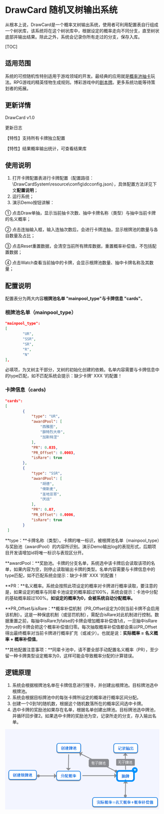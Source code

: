 # DrawCard 随机叉树输出系统

从根本上说，DrawCard是一个概率叉树输出系统，使用者可利用配置表自行组成一个树状库，该系统将在这个树状库中，根据设定的概率走向不同分支，直至树状底部并输出结果。除此之外，系统会记录你所有走过的分支，保存入库。

[TOC]



## 适用范围

系统的可控随机性特别适用于游戏领域的开发。最经典的应用就是<u>概率池抽卡</u>玩法。RPG游戏的精英怪物</u>生成规则。博彩游戏中的<u>剧本牌</u>。更多系统功能等待策划者的拓展。

## 更新详情

DrawCard v1.0

更新日志

【特性】支持所有卡牌独立配置

【特性】结果概率输出统计，可查看结果库

## 使用说明

1. 打开卡牌配置表进行卡牌配置（配置路径：\DrawCardSystem\resource\config\dcconfig.json），具体配置方法详见下文**配置说明**；
2. 运行系统；
3. 演示Demo按钮讲解：

 ① 点击Draw单抽，显示当前抽卡次数、抽中卡牌名称（类型）与抽中当前卡牌的名义概率；

 ② 点击连抽输入框，输入连抽次数后，会进行卡牌连抽，显示根牌池的数量与各自数量及占比；

 ③ 点击Reset重置数据，会清空当前所有牌库数据，重置概率补偿值，不包括配置数据；

 ④ 点击Watch查看当前抽中的卡牌，会显示根牌池数量、抽中卡牌名称及其数量；


## 配置说明

配置表分为两大内容**根牌池名单 "mainpool_type"**与**卡牌信息 "cards"**。

### 根牌池名单（mainpool_type）

```json
"mainpool_type": 
[
        "UR",
        "SSR",
        "SR",
        "R",
        "N"
],
```

必填项，为叉树主干部分，叉树的初始化创建的依赖。名单内容需要与卡牌信息中的type匹配，如不匹配系统会提示：缺少卡牌' XXX '的配置！

### 卡牌信息（cards)

```json
"cards": 
[
        {
            "type": "UR",
            "awardPool": [
                "西雅图",
                "腓特烈大帝",
                "加斯特涅"
            ],
            "PR": 0.035,
            "PR_Offset": 0.0003,
            "isRare": true
        },
        {
            "type": "SSR",
            "awardPool": [
                "胡德",
                "俾斯麦",
                "圣地亚哥",
                "厌战"
            ],
            "PR": 0.07,
            "PR_Offset": 0.0006,
            "isRare": true
        }
 ]
```

**type：**卡牌名称（类型）。卡牌的唯一标识，被根牌池名单（mainpool_type）与奖励池（awardPool）的内容所识别。演示Demo输出log的表现形式，后期项目开发请增加id将唯一标识与表现区分开。

**awardPool：**奖励池。卡牌的分支名单，系统选中该卡牌后会读取该项的名单，如果内容为空，则停止读取输出卡牌的类型。名单内容需要与卡牌信息中的type匹配，如不匹配系统会提示：缺少卡牌' XXX '的配置！

**PR：**名义概率。系统会按照此项设定的概率对卡牌进行概率读取，要注意的是，如果设定的概率与同辈卡池设定的概率超过100%，系统会提示：卡池中分配的基础概率超过100%。**如设定的概率为0，会被系统自动分配概率。**

**PR_Offset与isRare：**概率补偿机制（PR_Offset设定为0则当前卡牌不会启用该机制）。这是一种保底机制（或惩罚机制），需配合isRare对此机制进行控制。数据重置之前，每抽中isRare为false的卡牌会增加概率补偿值1点，一旦抽中isRare为true的卡牌会把这个概率补偿值归零。每次抽取概率补偿值都会乘以PR_Offset得出最终概率对当前卡牌进行概率扩充（或减少）。也就是说：**实际概率 = 名义概率 + 概率补偿值**。

**其他配置注意事项：**同辈卡池中，请不要全部手动配置名义概率（PR），至少留一种卡牌类型设定概率为0，这样可能会导致概率分配的计算错误。

## 逻辑原理

1. 系统会根据根牌池名单在卡牌信息进行搜寻，并创建出根牌池。目标牌池选中根牌池。
2. 系统会根据目标牌池中的每张卡牌所设定的概率进行概率区间分配。
3. 创建一个0到1的随机数，根据这个随机数落所在的概率区间选中卡牌。
4. 选中卡牌的奖励池如果存在名单，根据名单创建出牌池。目标牌池选中牌池，并循环回步骤2。如果选中卡牌的奖励池为空，记录所走的分支，存入输出名单。



![1566659717633](DrawCard%E6%A6%82%E7%8E%87%E5%8F%89%E6%A0%91%E7%B3%BB%E7%BB%9F.assets/1566659717633.png)
